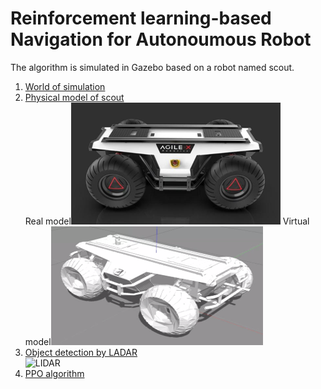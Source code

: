 # Reinforcement learning-based Navigation for Autonoumous Robot
The algorithm is simulated in Gazebo based on a robot named scout.  
1. [World of simulation](./scout/gazebo/worlds/)  
2. [Physical model of scout](./scout/description/)  
Real model![real model](./img/scout_real.png)
Virtual model![virtual_model](./img/scout_vir.png)
3. [Object detection by LADAR](./vlp_fir/)  
![LIDAR](./img/LIDAR.gif)
4. [PPO algorithm](./scout/src)  
